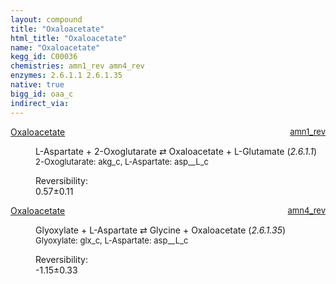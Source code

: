 ```yaml
---
layout: compound
title: "Oxaloacetate"
html_title: "Oxaloacetate"
name: "Oxaloacetate"
kegg_id: C00036
chemistries: amn1_rev amn4_rev
enzymes: 2.6.1.1 2.6.1.35
native: true
bigg_id: oaa_c
indirect_via:
---
```

<dl><dt class='rs-product'><a href='{{ site.url }}{{ site.baseurl }}/compounds/C00036' class='link-dark' data-bs-toggle='tooltip' data-bs-html='true' data-bs-title='KEGG: C00036'>Oxaloacetate</a><span style='float: right; max-width: 40%'><a href='{{ site.url }}{{ site.baseurl }}/chemistries/amn1_rev' class='link-dark opacity-50' style='font-size: small; word-wrap: anywhere;'>amn1_rev</a></span></dt><dd><p>L-Aspartate + 2-Oxoglutarate &#8644; Oxaloacetate + L-Glutamate (<i>2.6.1.1</i>)<br /><span style='font-size: small;'><span data-bs-toggle='tooltip' data-bs-html='true' data-bs-title='KEGG: C00026'>2-Oxoglutarate</span>: akg_c, <span data-bs-toggle='tooltip' data-bs-html='true' data-bs-title='KEGG: C00049'>L-Aspartate</span>: asp__L_c</span><br /><div class="reversibility_info">Reversibility: <div class="progress"><div class="progress-bar bg-success" role="progressbar" style="width: 0%" aria-valuenow="0" aria-valuemin="0" aria-valuemax="100"></div></div><span>0.57&plusmn;0.11</span><div class="progress"><div class="progress-bar bg-danger" role="progressbar" style="width: 5.72%" aria-valuenow="0.5722607714840794" aria-valuemin="0" aria-valuemax="10"></div><div class="progress-bar bg-warning" role="progressbar" style="width: 1.10%" aria-valuenow="0.5722607714840794" aria-valuemin="0" aria-valuemax="10"></div></div></div></p><dl></dl></dd></dl><dl><dt class='rs-product'><a href='{{ site.url }}{{ site.baseurl }}/compounds/C00036' class='link-dark' data-bs-toggle='tooltip' data-bs-html='true' data-bs-title='KEGG: C00036'>Oxaloacetate</a><span style='float: right; max-width: 40%'><a href='{{ site.url }}{{ site.baseurl }}/chemistries/amn4_rev' class='link-dark opacity-50' style='font-size: small; word-wrap: anywhere;'>amn4_rev</a></span></dt><dd><p>Glyoxylate + L-Aspartate &#8644; Glycine + Oxaloacetate (<i>2.6.1.35</i>)<br /><span style='font-size: small;'><span data-bs-toggle='tooltip' data-bs-html='true' data-bs-title='KEGG: C00048'>Glyoxylate</span>: glx_c, <span data-bs-toggle='tooltip' data-bs-html='true' data-bs-title='KEGG: C00049'>L-Aspartate</span>: asp__L_c</span><br /><div class="reversibility_info">Reversibility: <div class="progress" style="flex-direction: row-reverse;"><div class="progress-bar bg-success" role="progressbar" style="width: 11.52%" aria-valuenow="-1.152222690078675" aria-valuemin="0" aria-valuemax="10"></div><div class="progress-bar bg-warning" role="progressbar" style="width: 3.30%" aria-valuenow="-1.152222690078675" aria-valuemin="0" aria-valuemax="10"></div></div><span>-1.15&plusmn;0.33</span><div class="progress"><div class="progress-bar bg-danger" role="progressbar" style="width: 0%" aria-valuenow="-1.152222690078675" aria-valuemin="0" aria-valuemax="10"></div></div></div></p><dl></dl></dd></dl>